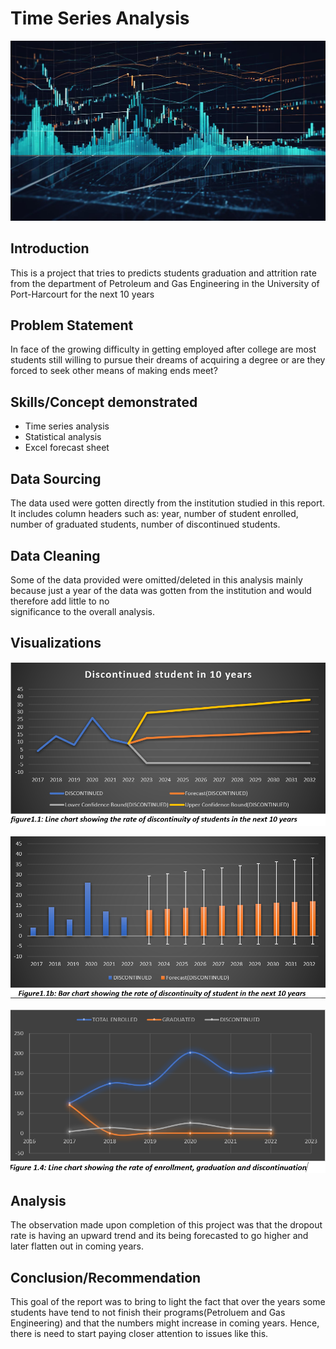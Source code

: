 # Time Series Analysis

![](Financial-Time-Series-Analysis.jpg)

## Introduction

This is a project that tries to predicts students graduation and attrition rate from the department of Petroleum and Gas Engineering  in the University of Port-Harcourt  for the next 10 years

## Problem Statement

 In face of the growing difficulty in getting employed after college are most students still willing to pursue their dreams of acquiring a degree or are they forced to seek other means of making ends meet?

## Skills/Concept demonstrated

-	Time series analysis 
-	Statistical analysis
-	Excel forecast sheet

## Data Sourcing
  
   The data used were gotten directly from the  institution studied in this report. It includes column headers such as: year, number of student enrolled, number of graduated students,       number of discontinued students.

  ## Data Cleaning 

   Some of the data provided were omitted/deleted in this analysis mainly because just a year of the data was gotten from the institution and would therefore add little to no         
   significance to the overall analysis.

  ## Visualizations 

  ![](Discont_uniport.png)


  ![](Discountinued2.png)

  ![](rate_discontine_enroll.png)

  ## Analysis
  The observation made upon completion of this project was that the dropout rate is having an upward trend and its being forecasted to go higher and later flatten out in coming years.


  ## Conclusion/Recommendation


  This goal of the report was to bring to light the fact that over the years some students have tend to not finish their programs(Petroluem and Gas Engineering)  and that the numbers might increase in coming years. Hence, there is need to start paying closer attention to issues like this.
